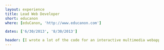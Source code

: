 ```yaml
---
layout: experience
title: Lead Web Developer
short: educanon
where: [eduCanon, 'http://www.educanon.com']

dates: ['6/30/2013', '8/30/2013']

header: [I wrote a lot of the code for an interactive multimedia webapp., "Though I had played with JavaScript over the years prior, I had never built anything real with it. And I had never touched PHP. But these were the tools I used to build eduCanon with another developer the summer after my first year."]
---
```

